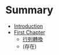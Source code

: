 # Summary

* [Introduction](README.md)
* [First Chapter](chapter1.md)
   * [行列轉換](xing_lie_zhuan_huan.md)
   * (存在)

